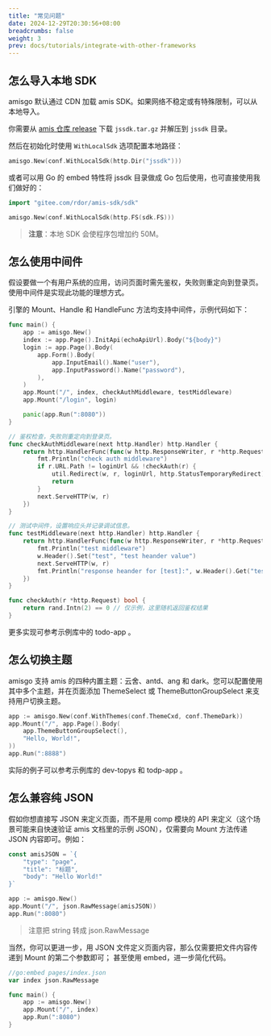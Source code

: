 ```yaml
---
title: "常见问题"
date: 2024-12-29T20:30:56+08:00
breadcrumbs: false
weight: 3
prev: docs/tutorials/integrate-with-other-frameworks
---
```


## 怎么导入本地 SDK

amisgo 默认通过 CDN 加载 amis SDK。如果网络不稳定或有特殊限制，可以从本地导入。

你需要从 [amis 仓库 release](https://github.com/baidu/amis/releases) 下载 `jssdk.tar.gz` 并解压到 `jssdk` 目录。

然后在初始化时使用 `WithLocalSdk` 选项配置本地路径：

```go
amisgo.New(conf.WithLocalSdk(http.Dir("jssdk")))
```

或者可以用 Go 的 embed 特性将 jssdk 目录做成 Go 包后使用，也可直接使用我们做好的：

```go
import "gitee.com/rdor/amis-sdk/sdk"

amisgo.New(conf.WithLocalSdk(http.FS(sdk.FS)))
```

> **注意**：本地 SDK 会使程序包增加约 50M。

## 怎么使用中间件

假设要做一个有用户系统的应用，访问页面时需先鉴权，失败则重定向到登录页。使用中间件是实现此功能的理想方式。

引擎的 Mount、Handle 和 HandleFunc 方法均支持中间件，示例代码如下：

```go
func main() {
	app := amisgo.New()
	index := app.Page().InitApi(echoApiUrl).Body("${body}")
	login := app.Page().Body(
		app.Form().Body(
			app.InputEmail().Name("user"),
			app.InputPassword().Name("password"),
		),
	)
	app.Mount("/", index, checkAuthMiddleware, testMiddleware)
	app.Mount("/login", login)

	panic(app.Run(":8080"))
}

// 鉴权检查，失败则重定向到登录页。
func checkAuthMiddleware(next http.Handler) http.Handler {
	return http.HandlerFunc(func(w http.ResponseWriter, r *http.Request) {
		fmt.Println("check auth middleware")
		if r.URL.Path != loginUrl && !checkAuth(r) {
			util.Redirect(w, r, loginUrl, http.StatusTemporaryRedirect)
			return
		}
		next.ServeHTTP(w, r)
	})
}

// 测试中间件，设置响应头并记录调试信息。
func testMiddleware(next http.Handler) http.Handler {
	return http.HandlerFunc(func(w http.ResponseWriter, r *http.Request) {
		fmt.Println("test middleware")
		w.Header().Set("test", "test heander value")
		next.ServeHTTP(w, r)
		fmt.Println("response heander for [test]:", w.Header().Get("test"))
	})
}

func checkAuth(r *http.Request) bool {
	return rand.Intn(2) == 0 // 仅示例，这里随机返回鉴权结果
}
```

更多实现可参考示例库中的 todo-app 。

## 怎么切换主题

amisgo 支持 amis 的四种内置主题：云舍、antd、ang 和 dark。您可以配置使用其中多个主题，并在页面添加 ThemeSelect 或 ThemeButtonGroupSelect 来支持用户切换主题。

```go
app := amisgo.New(conf.WithThemes(conf.ThemeCxd, conf.ThemeDark))
app.Mount("/", app.Page().Body(
	app.ThemeButtonGroupSelect(),
	"Hello, World!",
))
app.Run(":8888")
```

实际的例子可以参考示例库的 dev-topys 和 todp-app 。

## 怎么兼容纯 JSON

假如你想直接写 JSON 来定义页面，而不是用 comp 模块的 API 来定义（这个场景可能来自快速验证 amis 文档里的示例 JSON），仅需要向 Mount 方法传递 JSON 内容即可。例如：

```go
const amisJSON = `{
    "type": "page",
    "title": "标题",
    "body": "Hello World!"
}`

app := amisgo.New()
app.Mount("/", json.RawMessage(amisJSON))
app.Run(":8080")
```

> 注意把 string 转成 json.RawMessage

当然，你可以更进一步，用 JSON 文件定义页面内容，那么仅需要把文件内容传递到 Mount 的第二个参数即可； 甚至使用 embed，进一步简化代码。

```go
//go:embed pages/index.json
var index json.RawMessage

func main() {
	app := amisgo.New()
	app.Mount("/", index)
	app.Run(":8080")
}
```
